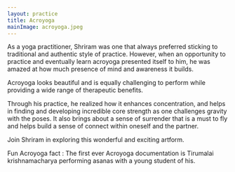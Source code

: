 ```yaml
---
layout: practice
title: Acroyoga
mainImage: acroyoga.jpeg
---
```

As a yoga practitioner, Shriram was one that always preferred sticking to traditional and authentic style of practice. However, when an opportunity to practice and eventually learn acroyoga presented itself to him, he was amazed at how much presence of mind and awareness it builds.

Acroyoga looks beautiful and is equally challenging to perform while providing a wide range of therapeutic benefits.

Through his practice, he realized how it enhances concentration, and helps in finding and developing incredible core strength as one challenges gravity with the poses. It also brings about a sense of surrender that is a must to fly and helps build a sense of connect within oneself and the partner.

Join Shriram in exploring this wonderful and exciting artform.

Fun Acroyoga fact : The first ever Acroyoga documentation is Tirumalai krishnamacharya performing asanas with a young student of his.
